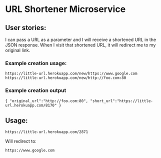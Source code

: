 # URL Shortener Microservice

## User stories:

I can pass a URL as a parameter and I will receive a shortened URL in the JSON response.
When I visit that shortened URL, it will redirect me to my original link.

### Example creation usage:
```
https://little-url.herokuapp.com/new/https://www.google.com
https://little-url.herokuapp.com/new/http://foo.com:80
```
### Example creation output
```
{ "original_url":"http://foo.com:80", "short_url":"https://little-url.herokuapp.com/8170" }
```
## Usage:
```
https://little-url.herokuapp.com/2871
```
Will redirect to:
```
https://www.google.com
```
